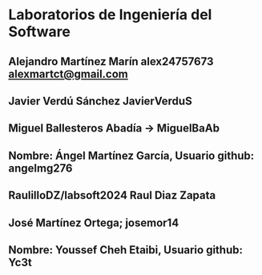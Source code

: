 # Laboratorios de Ingeniería del Software

## Alejandro Martínez Marín alex24757673 alexmartct@gmail.com

## Javier Verdú Sánchez JavierVerduS

## Miguel Ballesteros Abadía -> MiguelBaAb

## Nombre: Ángel Martínez García, Usuario github: angelmg276

## RaulilloDZ/labsoft2024 Raul Diaz Zapata

## José Martínez Ortega; josemor14

## Nombre: Youssef Cheh Etaibi, Usuario github: Yc3t
